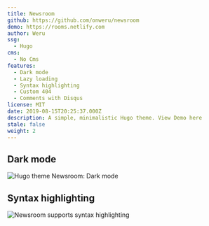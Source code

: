 ```yaml
---
title: Newsroom
github: https://github.com/onweru/newsroom
demo: https://rooms.netlify.com
author: Weru
ssg:
  - Hugo
cms:
  - No Cms
features:
  - Dark mode
  - Lazy loading
  - Syntax highlighting
  - Custom 404
  - Comments with Disqus
license: MIT
date: 2019-08-15T20:25:37.000Z
description: A simple, minimalistic Hugo theme. View Demo here
stale: false
weight: 2
---
```



## Dark mode

![Hugo theme Newsroom: Dark mode](newsroom-img/2022-03-23-06-55-21.jpg)

## Syntax highlighting

![Newsroom supports syntax highlighting](newsroom-img/2022-03-23-06-57-07.jpg)